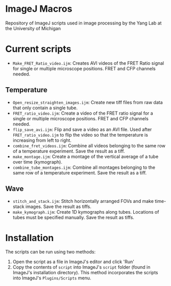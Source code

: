 # ImageJ Macros
Repository of ImageJ scripts used in image processing by the Yang Lab at the University of Michigan

# Current scripts
- `Make_FRET_Ratio_video.ijm`: Creates AVI videos of the FRET Ratio signal for single or multiple microscope positions. FRET and CFP channels needed.
## Temperature 
- `Open_resize_straighten_images.ijm`: Create new tiff files from raw data that only contain a single tube.
- `FRET_ratio_video.ijm`: Create a video of the FRET ratio signal for a single or multiple microscope positions. FRET and CFP channels needed.
- `flip_save_avi.ijm`: Flip and save a video as an AVI file. Used after `FRET_ratio_video.ijm` to flip the video so that the temperature is increasing from left to right.
- `combine_fret_videos.ijm`: Combine all videos belonging to the same row of a temperature experiment. Save the result as a tiff.
- `make_montage.ijm`: Create a montage of the vertical average of a tube over time (kymograph).
- `combine_tube_montages.ijm`: Combine all montages belonging to the same row of a temperature experiment. Save the result as a tiff.
## Wave
- `stitch_and_stack.ijm`: Stitch horizontally arranged FOVs and make time-stack images. Save the result as tiffs.
- `make_kymograph.ijm`: Create 1D kymographs along tubes. Locations of tubes must be specified manually. Save the result as tiffs.

# Installation
The scripts can be run using two methods:
1. Open the script as a file in ImageJ's editor and click 'Run'
2. Copy the contents of `script` into ImageJ's `script` folder (found in ImageJ's installation directory). This method incorporates the scripts into ImageJ's `Plugins/Scripts` menu.

